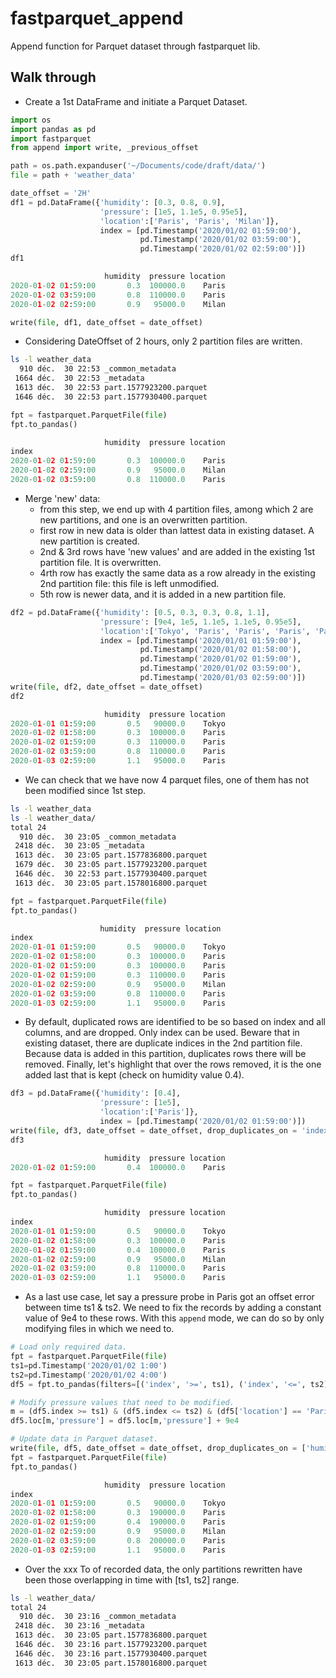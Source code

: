 # fastparquet_append
Append function for Parquet dataset through fastparquet lib.

## Walk through

* Create a 1st DataFrame and initiate a Parquet Dataset.
```python
import os
import pandas as pd
import fastparquet
from append import write, _previous_offset

path = os.path.expanduser('~/Documents/code/draft/data/')
file = path + 'weather_data'

date_offset = '2H'
df1 = pd.DataFrame({'humidity': [0.3, 0.8, 0.9],
                    'pressure': [1e5, 1.1e5, 0.95e5],
                    'location':['Paris', 'Paris', 'Milan']},
                    index = [pd.Timestamp('2020/01/02 01:59:00'),
                             pd.Timestamp('2020/01/02 03:59:00'),
                             pd.Timestamp('2020/01/02 02:59:00')])
df1

                     humidity  pressure location
2020-01-02 01:59:00       0.3  100000.0    Paris
2020-01-02 03:59:00       0.8  110000.0    Paris
2020-01-02 02:59:00       0.9   95000.0    Milan
```

```python
write(file, df1, date_offset = date_offset)
```

* Considering DateOffset of 2 hours, only 2 partition files are written.

```bash
ls -l weather_data
  910 déc.  30 22:53 _common_metadata
 1664 déc.  30 22:53 _metadata
 1613 déc.  30 22:53 part.1577923200.parquet
 1646 déc.  30 22:53 part.1577930400.parquet
```
```python
fpt = fastparquet.ParquetFile(file)
fpt.to_pandas()

                     humidity  pressure location
index                                           
2020-01-02 01:59:00       0.3  100000.0    Paris
2020-01-02 02:59:00       0.9   95000.0    Milan
2020-01-02 03:59:00       0.8  110000.0    Paris
```

* Merge 'new' data:
  - from this step, we end up with 4 partition files, among which 2 are new partitions, and one is an overwritten partition.
  - first row in new data is older than lattest data in existing dataset. A new partition is created.
  - 2nd & 3rd rows have 'new values' and are added in the existing 1st partition file. It is overwritten.
  - 4rth row has exactly the same data as a row already in the existing 2nd partition file: this file is left unmodified.
  - 5th row is newer data, and it is added in a new partition file.

```python
df2 = pd.DataFrame({'humidity': [0.5, 0.3, 0.3, 0.8, 1.1],
                    'pressure': [9e4, 1e5, 1.1e5, 1.1e5, 0.95e5],
                    'location':['Tokyo', 'Paris', 'Paris', 'Paris', 'Paris']},
                    index = [pd.Timestamp('2020/01/01 01:59:00'),
                             pd.Timestamp('2020/01/02 01:58:00'),
                             pd.Timestamp('2020/01/02 01:59:00'),
                             pd.Timestamp('2020/01/02 03:59:00'),
                             pd.Timestamp('2020/01/03 02:59:00')])
write(file, df2, date_offset = date_offset)
df2

                     humidity  pressure location
2020-01-01 01:59:00       0.5   90000.0    Tokyo
2020-01-02 01:58:00       0.3  100000.0    Paris
2020-01-02 01:59:00       0.3  110000.0    Paris
2020-01-02 03:59:00       0.8  110000.0    Paris
2020-01-03 02:59:00       1.1   95000.0    Paris
```

* We can check that we have now 4 parquet files, one of them has not been modified since 1st step.

```bash
ls -l weather_data
ls -l weather_data/
total 24
  910 déc.  30 23:05 _common_metadata
 2418 déc.  30 23:05 _metadata
 1613 déc.  30 23:05 part.1577836800.parquet
 1679 déc.  30 23:05 part.1577923200.parquet
 1646 déc.  30 22:53 part.1577930400.parquet
 1613 déc.  30 23:05 part.1578016800.parquet
 ```
 
 ```python
fpt = fastparquet.ParquetFile(file)
fpt.to_pandas()

                     humidity  pressure location
index                                           
2020-01-01 01:59:00       0.5   90000.0    Tokyo
2020-01-02 01:58:00       0.3  100000.0    Paris
2020-01-02 01:59:00       0.3  100000.0    Paris
2020-01-02 01:59:00       0.3  110000.0    Paris
2020-01-02 02:59:00       0.9   95000.0    Milan
2020-01-02 03:59:00       0.8  110000.0    Paris
2020-01-03 02:59:00       1.1   95000.0    Paris
```

* By default, duplicated rows are identified to be so based on index and all columns, and are dropped. Only index can be used.
  Beware that in existing dataset, there are duplicate indices in the 2nd partition file.
  Because data is added in this partition, duplicates rows there will be removed.
  Finally, let's highlight that over the rows removed, it is the one added last that is kept (check on humidity value 0.4).

```python
df3 = pd.DataFrame({'humidity': [0.4],
                    'pressure': [1e5],
                    'location':['Paris']},
                    index = [pd.Timestamp('2020/01/02 01:59:00')])
write(file, df3, date_offset = date_offset, drop_duplicates_on = 'index')
df3

                     humidity  pressure location
2020-01-02 01:59:00       0.4  100000.0    Paris
```

```python
fpt = fastparquet.ParquetFile(file)
fpt.to_pandas()

                     humidity  pressure location
index                                           
2020-01-01 01:59:00       0.5   90000.0    Tokyo
2020-01-02 01:58:00       0.3  100000.0    Paris
2020-01-02 01:59:00       0.4  100000.0    Paris
2020-01-02 02:59:00       0.9   95000.0    Milan
2020-01-02 03:59:00       0.8  110000.0    Paris
2020-01-03 02:59:00       1.1   95000.0    Paris
```

* As a last use case, let say a pressure probe in Paris got an offset error between time ts1 & ts2. We need to fix the records by adding a constant value of 9e4 to these rows. With this `append` mode, we can do so by only modifying files in which we need to.

```python
# Load only required data.
fpt = fastparquet.ParquetFile(file)
ts1=pd.Timestamp('2020/01/02 1:00')
ts2=pd.Timestamp('2020/01/02 4:00')
df5 = fpt.to_pandas(filters=[('index', '>=', ts1), ('index', '<=', ts2)])

# Modify pressure values that need to be modified.
m = (df5.index >= ts1) & (df5.index <= ts2) & (df5['location'] == 'Paris')
df5.loc[m,'pressure'] = df5.loc[m,'pressure'] + 9e4

# Update data in Parquet dataset.
write(file, df5, date_offset = date_offset, drop_duplicates_on = ['humidity', 'location'])
fpt = fastparquet.ParquetFile(file)
fpt.to_pandas()

                     humidity  pressure location
index                                           
2020-01-01 01:59:00       0.5   90000.0    Tokyo
2020-01-02 01:58:00       0.3  190000.0    Paris
2020-01-02 01:59:00       0.4  190000.0    Paris
2020-01-02 02:59:00       0.9   95000.0    Milan
2020-01-02 03:59:00       0.8  200000.0    Paris
2020-01-03 02:59:00       1.1   95000.0    Paris
```

* Over the xxx To of recorded data, the only partitions rewritten have been those overlapping in time with [ts1, ts2] range.

```bash
ls -l weather_data/
total 24
  910 déc.  30 23:16 _common_metadata
 2418 déc.  30 23:16 _metadata
 1613 déc.  30 23:05 part.1577836800.parquet
 1646 déc.  30 23:16 part.1577923200.parquet
 1646 déc.  30 23:16 part.1577930400.parquet
 1613 déc.  30 23:05 part.1578016800.parquet
```

